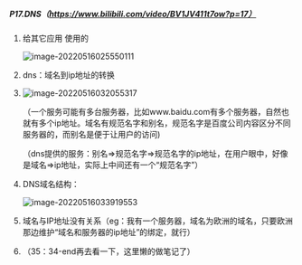 ##### P17.DNS（https://www.bilibili.com/video/BV1JV411t7ow?p=17）

1. 给其它应用 使用的

   ![image-20220516025550111](http://1.15.139.112:5000/static/typoraFigureBed/image-20220516025550111.png)

2. dns：域名到ip地址的转换

3. ![image-20220516032055317](http://1.15.139.112:5000/static/typoraFigureBed/image-20220516032055317.png)

   （一个服务可能有多台服务器，比如www.baidu.com有多个服务器，自然也就有多个ip地址。域名有规范名字和别名，规范名字是百度公司内容区分不同服务器的，而别名是便于让用户的访问)

   （dns提供的服务：别名=>规范名字=>规范名字的ip地址，在用户眼中，好像是域名=>ip地址，实际上中间还有一个“规范名字”）

4. DNS域名结构：

   ![image-20220516033919553](http://1.15.139.112:5000/static/typoraFigureBed/image-20220516033919553.png)

5. 域名与IP地址没有关系（eg：我有一个服务器，域名为欧洲的域名，只要欧洲那边维护“域名和服务器的ip地址”的绑定，就行）

6. （35：34-end再去看一下，这里懒的做笔记了）